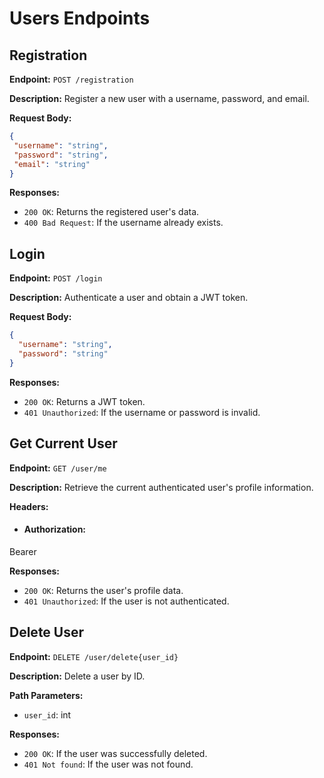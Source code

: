 # Users Endpoints

## Registration

**Endpoint:** `POST /registration`

**Description:** Register a new user with a username, password, and email.

**Request Body:**

```json
{
 "username": "string",
 "password": "string",
 "email": "string"
}
```
**Responses:**

- `200 OK`: Returns the registered user's data.
- `400 Bad Request`: If the username already exists.

## Login

**Endpoint:** `POST /login`

**Description:** Authenticate a user and obtain a JWT token.

**Request Body:**

```json
{
  "username": "string",
  "password": "string"
}
```
**Responses:**

- `200 OK`: Returns a JWT token.
- `401 Unauthorized`: If the username or password is invalid.

## Get Current User

**Endpoint:** `GET /user/me`

**Description:** Retrieve the current authenticated user's profile information.

**Headers:**

- #### Authorization: 
Bearer <token>
  
**Responses:**

- `200 OK`: Returns the user's profile data.
- `401 Unauthorized`:  If the user is not authenticated.

## Delete User

**Endpoint:** `DELETE /user/delete{user_id}`

**Description:** Delete a user by ID.

**Path Parameters:**

- `user_id`: int

**Responses:**

- `200 OK`: If the user was successfully deleted.
- `401 Not found`: If the user was not found.